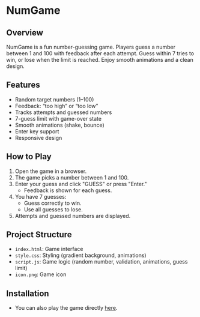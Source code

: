 # NumGame

## Overview
NumGame is a fun number-guessing game. Players guess a number between 1 and 100 with feedback after each attempt. Guess within 7 tries to win, or lose when the limit is reached. Enjoy smooth animations and a clean design.

## Features
- Random target numbers (1–100)
- Feedback: “too high” or “too low”
- Tracks attempts and guessed numbers
- 7-guess limit with game-over state
- Smooth animations (shake, bounce)
- Enter key support
- Responsive design

## How to Play
1. Open the game in a browser.
2. The game picks a number between 1 and 100.
3. Enter your guess and click "GUESS" or press "Enter."
   - Feedback is shown for each guess.
4. You have 7 guesses:
   - Guess correctly to win.
   - Use all guesses to lose.
5. Attempts and guessed numbers are displayed.

## Project Structure
- `index.html`: Game interface
- `style.css`: Styling (gradient background, animations)
- `script.js`: Game logic (random number, validation, animations, guess limit)
- `icon.png`: Game icon

## Installation
- You can also play the game directly [here](https://num-game-puce.vercel.app/).

